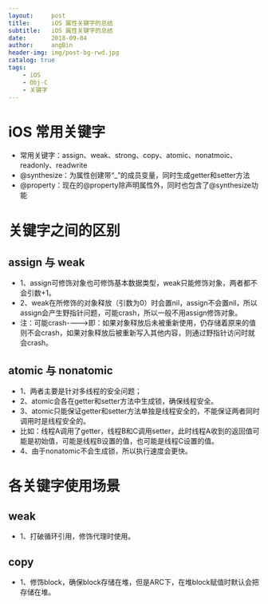 ```yaml
---
layout:     post
title:      iOS 属性关键字的总结
subtitle:   iOS 属性关键字的总结
date:       2018-09-04
author:     angBin
header-img: img/post-bg-rwd.jpg
catalog: true
tags:
    - iOS
    - Obj-C
    - 关键字
---
```



# iOS 常用关键字

- 常用关键字：assign、weak、strong、copy、atomic、nonatmoic、readonly、readwrite
- @synthesize：为属性创建带“_”的成员变量，同时生成getter和setter方法
- @property：现在的@property除声明属性外，同时也包含了@synthesize功能

# 关键字之间的区别

## assign 与 weak
- 1、assign可修饰对象也可修饰基本数据类型，weak只能修饰对象，两者都不会引数+1。
- 2、weak在所修饰的对象释放（引数为0）时会置nil，assign不会置nil，所以assign会产生野指针问题，可能crash，所以一般不用assign修饰对象。
- 注：可能crash---->即：如果对象释放后未被重新使用，仍存储着原来的值则不会crash，如果对象释放后被重新写入其他内容，则通过野指针访问时就会crash。

## atomic 与 nonatomic
- 1、两者主要是针对多线程的安全问题；
- 2、atomic会各在getter和setter方法中生成锁，确保线程安全。
- 3、atomic只能保证getter和setter方法单独是线程安全的，不能保证两者同时调用时是线程安全的。
- 比如：线程A调用了getter，线程B和C调用setter，此时线程A收到的返回值可能是初始值，可能是线程B设置的值，也可能是线程C设置的值。
- 4、由于nonatomic不会生成锁，所以执行速度会更快。

# 各关键字使用场景

## weak
- 1、打破循环引用，修饰代理时使用。

## copy
- 1、修饰block，确保block存储在堆，但是ARC下，在堆block赋值时默认会把存储在堆。


